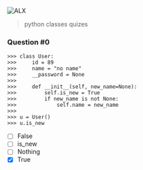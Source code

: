 ![ALX](https://assets.imaginablefutures.com/media/images/ALX_Logo.max-200x150.png)
> python classes quizes

### Question #0
```
>>> class User:
>>>     id = 89
>>>     name = "no name"
>>>     __password = None
>>>     
>>>     def __init__(self, new_name=None):
>>>         self.is_new = True
>>>         if new_name is not None:
>>>             self.name = new_name
>>> 
>>> u = User()
>>> u.is_new

```
* [ ] False
* [ ] is_new
* [ ] Nothing 
* [X] True